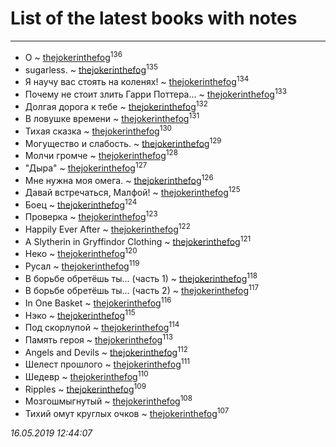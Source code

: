 # List of the latest books with notes
---

* О ~ [thejokerinthefog](users/317/317244423-vkontakte)<sup>136</sup>
* sugarless. ~ [thejokerinthefog](users/317/317244423-vkontakte)<sup>135</sup>
* Я научу вас стоять на коленях! ~ [thejokerinthefog](users/317/317244423-vkontakte)<sup>134</sup>
* Почему не стоит злить Гарри Поттера... ~ [thejokerinthefog](users/317/317244423-vkontakte)<sup>133</sup>
* Долгая дорога к тебе ~ [thejokerinthefog](users/317/317244423-vkontakte)<sup>132</sup>
* В ловушке времени ~ [thejokerinthefog](users/317/317244423-vkontakte)<sup>131</sup>
* Тихая сказка ~ [thejokerinthefog](users/317/317244423-vkontakte)<sup>130</sup>
* Могущество и слабость. ~ [thejokerinthefog](users/317/317244423-vkontakte)<sup>129</sup>
* Молчи громче ~ [thejokerinthefog](users/317/317244423-vkontakte)<sup>128</sup>
* "Дыра" ~ [thejokerinthefog](users/317/317244423-vkontakte)<sup>127</sup>
* Мне нужна моя омега. ~ [thejokerinthefog](users/317/317244423-vkontakte)<sup>126</sup>
* Давай встречаться, Малфой! ~ [thejokerinthefog](users/317/317244423-vkontakte)<sup>125</sup>
* Боец ~ [thejokerinthefog](users/317/317244423-vkontakte)<sup>124</sup>
* Проверка ~ [thejokerinthefog](users/317/317244423-vkontakte)<sup>123</sup>
* Happily Ever After ~ [thejokerinthefog](users/317/317244423-vkontakte)<sup>122</sup>
* A Slytherin in Gryffindor Clothing ~ [thejokerinthefog](users/317/317244423-vkontakte)<sup>121</sup>
* Неко ~ [thejokerinthefog](users/317/317244423-vkontakte)<sup>120</sup>
* Русал ~ [thejokerinthefog](users/317/317244423-vkontakte)<sup>119</sup>
* В борьбе обретёшь ты... (часть 1) ~ [thejokerinthefog](users/317/317244423-vkontakte)<sup>118</sup>
* В борьбе обретёшь ты... (часть 2) ~ [thejokerinthefog](users/317/317244423-vkontakte)<sup>117</sup>
* In One Basket ~ [thejokerinthefog](users/317/317244423-vkontakte)<sup>116</sup>
* Нэко ~ [thejokerinthefog](users/317/317244423-vkontakte)<sup>115</sup>
* Под скорлупой ~ [thejokerinthefog](users/317/317244423-vkontakte)<sup>114</sup>
* Память героя ~ [thejokerinthefog](users/317/317244423-vkontakte)<sup>113</sup>
* Angels and Devils ~ [thejokerinthefog](users/317/317244423-vkontakte)<sup>112</sup>
* Шелест прошлого ~ [thejokerinthefog](users/317/317244423-vkontakte)<sup>111</sup>
* Шедевр ~ [thejokerinthefog](users/317/317244423-vkontakte)<sup>110</sup>
* Ripples ~ [thejokerinthefog](users/317/317244423-vkontakte)<sup>109</sup>
* Мозгошмыгнутый ~ [thejokerinthefog](users/317/317244423-vkontakte)<sup>108</sup>
* Тихий омут круглых очков ~ [thejokerinthefog](users/317/317244423-vkontakte)<sup>107</sup>


_16.05.2019 12:44:07_
